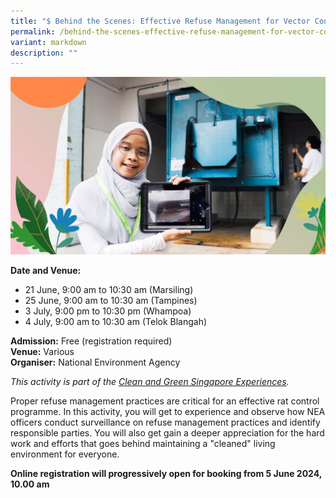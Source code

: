 ```yaml
---
title: "$ Behind the Scenes: Effective Refuse Management for Vector Control"
permalink: /behind-the-scenes-effective-refuse-management-for-vector-control/
variant: markdown
description: ""
---
```

![Effective Refuse Management ](/images/Tours/Effective_Refuse_Management.jpg)

**Date and Venue:** <br>
* 21 June, 9:00 am to 10:30 am (Marsiling)
* 25 June, 9:00 am to 10:30 am (Tampines)
* 3 July, 9:00 pm to 10:30 pm (Whampoa)
* 4 July, 9:00 am to 10:30 am (Telok Blangah)<br>

**Admission:** Free (registration required) <br>
**Venue:** Various<br>
**Organiser:** National Environment Agency

*This activity is part of the [Clean and Green Singapore Experiences](https://www.cgs.gov.sg/cgs-experiences).&nbsp;*

Proper refuse management practices are critical for an effective rat control programme. In this activity, you will get to experience and observe how NEA officers conduct surveillance on refuse management practices and identify responsible parties. You will also get gain a deeper appreciation for the hard work and efforts that goes behind maintaining a "cleaned" living environment for everyone.

**Online registration will progressively open for booking from 5 June 2024, 10.00 am**
<a class="btn-link" target="_blank" href="https://www.eventbrite.sg/e/behind-the-scenes-effective-refuse-management-for-vector-control-tickets-909436146997">
	<img src="/images/gogreensg_website-32.png">
</a>

<style>
	.btn-link {
		display: none;
	}
	a.btn-link[target="_blank"]:after {
	display: none;
}
	.btn-link > img {
		width: 100%;
	}
</style>